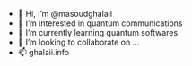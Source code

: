 - 👋 Hi, I’m @masoudghalaii
- 👀 I’m interested in quantum communications
- 🌱 I’m currently learning quantum softwares
- 💞️ I’m looking to collaborate on ...
- 📫 ghalaii.info
<!---
masoudghalaii/masoudghalaii is a ✨ special ✨ repository because its `README.md` (this file) appears on your GitHub profile.
You can click the Preview link to take a look at your changes.
--->

